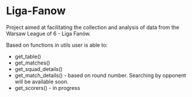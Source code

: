 # Liga-Fanow
Project aimed at facilitating the collection and analysis of data from the Warsaw League of 6 - Liga Fanów.

Based on functions in utils user is able to:
- get_table() 
- get_matches()
- get_squad_details()
- get_match_details() - based on round number. Searching by opponent will be available soon.
- get_scorers() - in progress